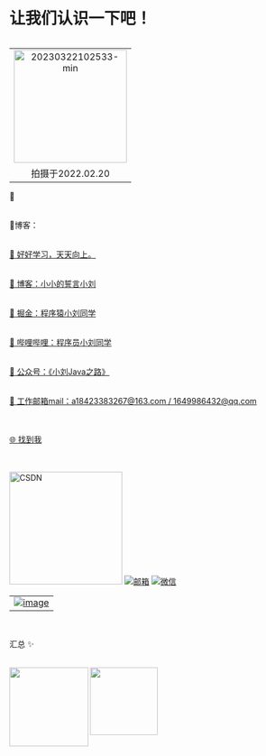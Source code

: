 # 让我们认识一下吧！
<table align="right" width="100%" border="0" cellspacing="0" cellpadding="0">
    <tr>
       <td align="center"> <a href='https://postimg.cc/sGSVWDfC' target='_blank'><img src='https://i.postimg.cc/FzC1272z/20230322102533-min.jpg' border='0' width="200" alt='20230322102533-min'/></a></td>
    </tr>
    <tr>
      <td align="center">拍摄于2022.02.20</td>
    </tr>
</table>
<table> 🔭</table>
<table> 🏡博客：<a href="https://www.yuque.com/liuliangqi" target="_blank"> </table>
<table>🌱 好好学习，天天向上。</table>
<table> 👯 博客：<a href="https://www.yuque.com/liuliangqi" target="_blank">小小的誓言小刘
<table> 👯 掘金：<a href="https://juejin.cn/user/3320969499510424" target="_blank">程序猿小刘同学
<table> 👯 哔哩哔哩：<a href="https://space.bilibili.com/603822686?spm_id_from=333.1007.0.0" target="_blank">程序员小刘同学
<table> 💬 公众号：《小刘Java之路》</table>
<table> 💬 工作邮箱mail：a18423383267@163.com / 1649986432@qq.com </table>    
<!-- <table> <a href='https://postimages.org/' target='_blank'><img src='https://i.postimg.cc/Dy5t31jB/QQ-20230322102332.png' border='0'  width="400"  alt='QQ-20230322102332'/></a></table>  -->
<table></table>      
<table>🌐 找到我</table> 
<table></table>       
<!-- <a href=""><img alt="个人博客（后面更新）" src=""/></a>  -->
<a href="https://blog.csdn.net/weixin_55604133?type=blog"><img alt="CSDN" src="https://img.shields.io/badge/CSDN-%E7%A8%8B%E5%BA%8F%E5%91%98%E5%B0%8F%E5%B0%8F%E5%88%98-brightgreen" border='0'  width="200" /></a> 
<a href="https://mail.163.com/"><img alt="邮箱" src="https://img.shields.io/badge/%E9%82%AE%E7%AE%B1-a18423383267%40163.com-brightgreen"/></a> 
<a href="https://wx.qq.com/index.php"><img alt="微信" src="https://img.shields.io/badge/%E5%BE%AE%E4%BF%A1-cq--liuliangqi-brightgreen"/></a>

<table width="100%" border="0" cellspacing="0" cellpadding="0">
  <tr>
  </tr>
  <tr>
      <td align="center">
      <a href='https://postimg.cc/hX32hFzV' target='_blank'><img src='https://i.postimg.cc/jjRmgtR3/image.png' border='0' alt='image'/></a></td>
  </tr>
</table>    
<table></table>
<table></table>   
<table>  汇总 ✨</table>    
<img align="left" height="140px" src="https://github-readme-stats.vercel.app/api?username=private-llq&hide_title=true&hide_border=true&show_icons=true&include_all_commits=true&line_height=21&bg_color=0,EC6C6C,FFD479,FFFC79,73FA79&theme=graywhite&locale=cn" />
<img align="left" height="120px" src="https://github-readme-stats.vercel.app/api/top-langs/?username=private-llq&hide_title=true&hide_border=true&layout=compact&bg_color=0,73FA79,73FDFF,D783FF&theme=graywhite&locale=cn" />
    


